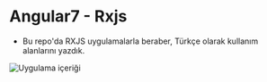 # Angular7 - Rxjs

- Bu repo'da RXJS uygulamalarla beraber, Türkçe olarak kullanım alanlarını yazdık.


![Uygulama içeriği](https://user-images.githubusercontent.com/2241517/48262208-c2a6a900-e432-11e8-9198-5ad611d94b7e.png)
